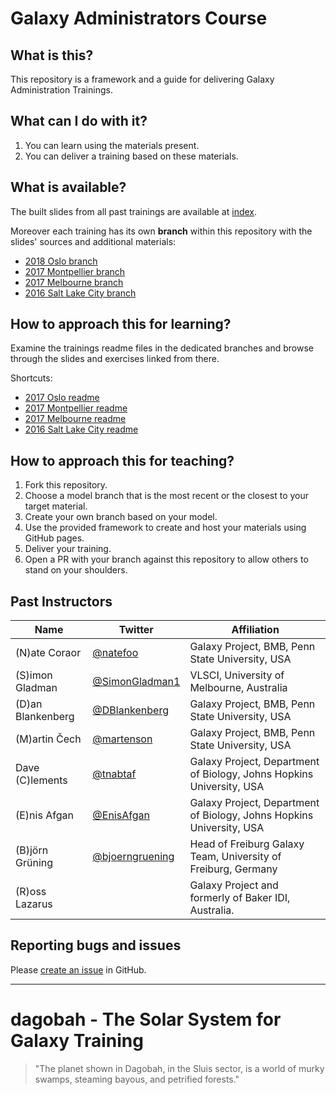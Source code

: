 # Galaxy Administrators Course

## What is this?

This repository is a framework and a guide for delivering Galaxy Administration Trainings.

## What can I do with it?

1. You can learn using the materials present.
1. You can deliver a training based on these materials.

## What is available?

The built slides from all past trainings are available at [index](https://galaxyproject.github.io/dagobah-training/).

Moreover each training has its own **branch** within this repository with the slides' sources and additional materials:

* [2018 Oslo branch](https://github.com/galaxyproject/dagobah-training/tree/2018-oslo)
* [2017 Montpellier branch](https://github.com/galaxyproject/dagobah-training/tree/2017-montpellier)
* [2017 Melbourne branch](https://github.com/galaxyproject/dagobah-training/tree/2017-melbourne)
* [2016 Salt Lake City branch](https://github.com/galaxyproject/dagobah-training/tree/2016-saltlakecity)


## How to approach this for learning?

Examine the trainings readme files in the dedicated branches and browse through the slides and exercises linked from there.

Shortcuts:
* [2017 Oslo readme](https://github.com/galaxyproject/dagobah-training/tree/2018-oslo/README.md)
* [2017 Montpellier readme](https://github.com/galaxyproject/dagobah-training/tree/2017-montpellier/README.md)
* [2017 Melbourne readme](https://github.com/galaxyproject/dagobah-training/tree/2017-melbourne/README.md)
* [2016 Salt Lake City readme](https://github.com/galaxyproject/dagobah-training/blob/2016-saltlakecity/README.md)


## How to approach this for teaching?

1. Fork this repository.
1. Choose a model branch that is the most recent or the closest to your target material.
1. Create your own branch based on your model.
1. Use the provided framework to create and host your materials using GitHub pages.
1. Deliver your training.
1. Open a PR with your branch against this repository to allow others to stand on your shoulders.


## Past Instructors

| Name | Twitter | Affiliation |
| -------- | --------- | --------- |
| (N)ate Coraor | [@natefoo](https://twitter.com/natefoo) | Galaxy Project, BMB, Penn State University, USA |
| (S)imon Gladman | [@SimonGladman1](https://twitter.com/SimonGladman1) | VLSCI, University of Melbourne, Australia |
| (D)an Blankenberg | [@DBlankenberg](https://twitter.com/DBlankenberg) | Galaxy Project, BMB, Penn State University, USA |
| (M)artin Čech | [@martenson](https://twitter.com/martenson) | Galaxy Project, BMB, Penn State University, USA |
| Dave (C)lements | [@tnabtaf](https://twitter.com/tnabtaf) | Galaxy Project, Department of Biology, Johns Hopkins University, USA |
| (E)nis Afgan | [@EnisAfgan](https://twitter.com/EnisAfgan)| Galaxy Project, Department of Biology, Johns Hopkins University, USA |
| (B)jörn Grüning | [@bjoerngruening](https://twitter.com/bjoerngruening) | Head of Freiburg Galaxy Team, University of Freiburg, Germany |
| (R)oss Lazarus | | Galaxy Project and formerly of Baker IDI, Australia. |

## Reporting bugs and issues

Please [create an issue](https://github.com/galaxyproject/dagobah-training/issues) in GitHub.

---

# dagobah - The Solar System for Galaxy Training
> "The planet shown in Dagobah, in the Sluis sector, is a world of murky swamps, steaming bayous, and petrified forests."

